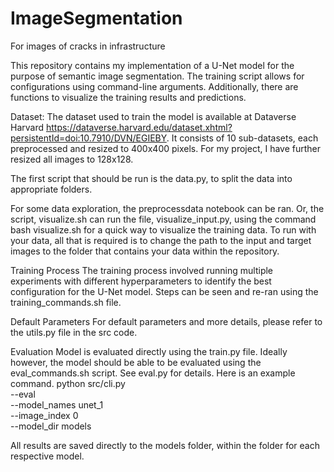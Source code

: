 # ImageSegmentation
For images of cracks in infrastructure

This repository contains my implementation of a U-Net model for the purpose of semantic image segmentation. The training script allows for configurations using command-line arguments. Additionally, there are functions to visualize the training results and predictions.

Dataset:
The dataset used to train the model is available at Dataverse Harvard https://dataverse.harvard.edu/dataset.xhtml?persistentId=doi:10.7910/DVN/EGIEBY. It consists of 10 sub-datasets, each preprocessed and resized to 400x400 pixels. For my project, I have further resized all images to 128x128.

The first script that should be run is the data.py, to split the data into appropriate folders.

For some data exploration, the preprocessdata notebook can be ran. Or, the script, visualize.sh can run the file, visualize_input.py, using the command bash visualize.sh for a quick way to visualize the training data. To run with your data, all that is required is to change the path to the input and target images to the folder that contains your data within the repository.

Training Process
The training process involved running multiple experiments with different hyperparameters to identify the best configuration for the U-Net model. Steps can be seen and re-ran using the training_commands.sh file.

Default Parameters
For default parameters and more details, please refer to the utils.py file in the src code. 

Evaluation
Model is evaluated directly using the train.py file. Ideally however, the model should be able to be evaluated using the eval_commands.sh script. See eval.py for details. Here is an example command.
python src/cli.py \
    --eval \
    --model_names unet_1 \
    --image_index 0 \
    --model_dir models 

All results are saved directly to the models folder, within the folder for each respective model.
